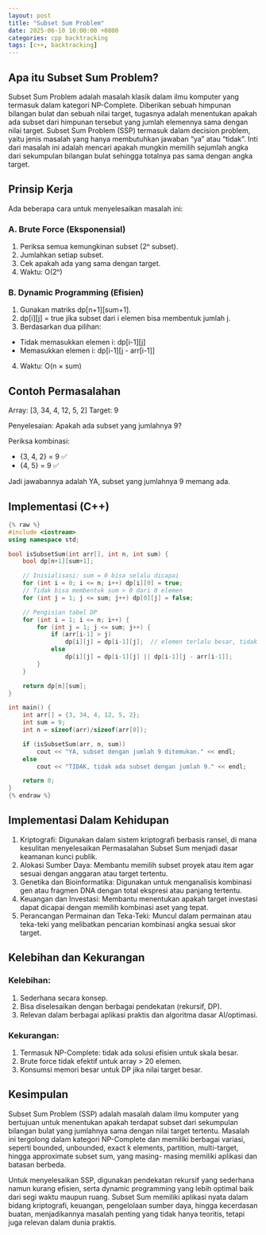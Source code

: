 ```yaml
---
layout: post
title: "Subset Sum Problem"
date: 2025-06-10 10:00:00 +0800
categories: cpp backtracking
tags: [c++, backtracking]
---
```


## Apa itu Subset Sum Problem?
Subset Sum Problem adalah masalah klasik dalam ilmu komputer yang termasuk dalam kategori NP-Complete. Diberikan sebuah himpunan bilangan bulat dan sebuah nilai target, tugasnya adalah menentukan apakah ada subset dari himpunan tersebut yang jumlah elemennya sama dengan nilai target. Subset Sum Problem (SSP) termasuk dalam decision problem, yaitu jenis masalah yang hanya membutuhkan jawaban “ya” atau “tidak”. Inti dari masalah ini adalah mencari apakah mungkin memilih sejumlah angka dari sekumpulan bilangan bulat sehingga totalnya pas sama dengan angka target.

## Prinsip Kerja
Ada beberapa cara untuk menyelesaikan masalah ini:

### A. Brute Force (Eksponensial)
1. Periksa semua kemungkinan subset (2ⁿ subset).
2. Jumlahkan setiap subset.
3. Cek apakah ada yang sama dengan target.
4. Waktu: O(2ⁿ)

### B. Dynamic Programming (Efisien)
1. Gunakan matriks dp[n+1][sum+1].
2. dp[i][j] = true jika subset dari i elemen bisa membentuk jumlah j.
3. Berdasarkan dua pilihan:
- Tidak memasukkan elemen i: dp[i-1][j]
- Memasukkan elemen i: dp[i-1][j - arr[i-1]]
4. Waktu: O(n × sum)

## Contoh Permasalahan
Array: [3, 34, 4, 12, 5, 2]
Target: 9

Penyelesaian:
Apakah ada subset yang jumlahnya 9?

Periksa kombinasi:
- {3, 4, 2} = 9 ✅
- {4, 5} = 9 ✅

Jadi jawabannya adalah YA, subset yang jumlahnya 9 memang ada.

## Implementasi (C++)

```cpp
{% raw %}
#include <iostream>
using namespace std;

bool isSubsetSum(int arr[], int n, int sum) {
    bool dp[n+1][sum+1];

    // Inisialisasi: sum = 0 bisa selalu dicapai
    for (int i = 0; i <= n; i++) dp[i][0] = true;
    // Tidak bisa membentuk sum > 0 dari 0 elemen
    for (int j = 1; j <= sum; j++) dp[0][j] = false;

    // Pengisian tabel DP
    for (int i = 1; i <= n; i++) {
        for (int j = 1; j <= sum; j++) {
            if (arr[i-1] > j)
                dp[i][j] = dp[i-1][j];  // elemen terlalu besar, tidak digunakan
            else
                dp[i][j] = dp[i-1][j] || dp[i-1][j - arr[i-1]];
        }
    }

    return dp[n][sum];
}

int main() {
    int arr[] = {3, 34, 4, 12, 5, 2};
    int sum = 9;
    int n = sizeof(arr)/sizeof(arr[0]);

    if (isSubsetSum(arr, n, sum))
        cout << "YA, subset dengan jumlah 9 ditemukan." << endl;
    else
        cout << "TIDAK, tidak ada subset dengan jumlah 9." << endl;

    return 0;
}
{% endraw %}
```

## Implementasi Dalam Kehidupan
1. Kriptografi: Digunakan dalam sistem kriptografi berbasis ransel, di mana kesulitan menyelesaikan Permasalahan Subset Sum menjadi dasar keamanan kunci publik.
2. Alokasi Sumber Daya: Membantu memilih subset proyek atau item agar sesuai dengan anggaran atau target tertentu.
3. Genetika dan Bioinformatika: Digunakan untuk menganalisis kombinasi gen atau fragmen DNA dengan total ekspresi atau panjang tertentu.
4. Keuangan dan Investasi: Membantu menentukan apakah target investasi dapat dicapai dengan memilih kombinasi aset yang tepat.
5. Perancangan Permainan dan Teka-Teki: Muncul dalam permainan atau teka-teki yang melibatkan pencarian kombinasi angka sesuai skor target.

## Kelebihan dan Kekurangan
### Kelebihan:
1. Sederhana secara konsep.
2. Bisa diselesaikan dengan berbagai pendekatan (rekursif, DP).
3. Relevan dalam berbagai aplikasi praktis dan algoritma dasar AI/optimasi.

### Kekurangan:
1. Termasuk NP-Complete: tidak ada solusi efisien untuk skala besar.
2. Brute force tidak efektif untuk array > 20 elemen.
3. Konsumsi memori besar untuk DP jika nilai target besar.

## Kesimpulan
Subset Sum Problem (SSP) adalah masalah dalam ilmu komputer yang bertujuan untuk menentukan apakah terdapat subset dari sekumpulan bilangan bulat yang jumlahnya sama dengan nilai target tertentu. Masalah ini tergolong dalam kategori NP-Complete dan memiliki berbagai variasi, seperti bounded, unbounded, exact k elements, partition, multi-target, hingga approximate subset sum, yang masing- masing memiliki aplikasi dan batasan berbeda.

Untuk menyelesaikan SSP, digunakan pendekatan rekursif yang sederhana namun kurang efisien, serta dynamic programming yang lebih optimal baik dari segi waktu maupun ruang. Subset Sum memiliki aplikasi nyata dalam bidang kriptografi, keuangan, pengelolaan sumber daya, hingga kecerdasan buatan, menjadikannya masalah penting yang tidak hanya teoritis, tetapi juga relevan dalam dunia praktis.